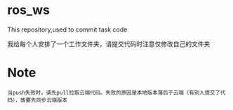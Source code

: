 # ros_ws

This repository,used to commit task code

我给每个人安排了一个工作文件夹，请提交代码时注意仅修改自己的文件夹

# Note
    当push失败时，请先pull拉取云端代码。失败的原因是本地版本落后于云端（有别人提交了代码），故要先同步云端版本